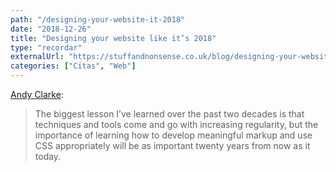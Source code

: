 ```yaml
---
path: "/designing-your-website-it-2018"
date: "2018-12-26"
title: "Designing your website like it’s 2018"
type: "recordar"
externalUrl: "https://stuffandnonsense.co.uk/blog/designing-your-website-like-its-2018"
categories: ["Citas", "Web"]
---
```


[Andy Clarke](https://stuffandnonsense.co.uk/blog/designing-your-website-like-its-2018):

> The biggest lesson I’ve learned over the past two decades is that techniques and tools come and go with increasing regularity, but the importance of learning how to develop meaningful markup and use CSS appropriately will be as important twenty years from now as it today.
